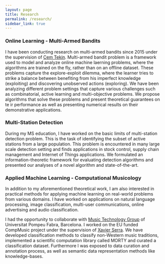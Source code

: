 ```yaml
---
layout: page
title: Research
permalink: /research/
sidebar_link: true
---
```


### Online Learning - Multi-Armed Bandits ###
I have been conducting research on multi-armed bandits since 2015 under the supervision of <a href="http://kilyos.ee.bilkent.edu.tr/~cemtekin/" target="_blank">Cem Tekin</a>. Multi-armed bandit problem is a framework used to model and analyze online machine laerning problems, where the algorithms are trained on the fly, rather than on an offline dataset. These problems capture the explore-exploit dilemma, where the learner tries to strike a balance between benefiting from his imperfect knowledge (exploiting) and discovering unobserved actions (exploring). We have been analyzing different problem settings that capture various challenges such as combinatorial, active learning and multi-objective problems. We propose algorithms that solve these problems and present theoretical guarantees on te ir performance as well as presenting numerical results on their demonstrative applications. 

### Multi-Station Detection ###
During my MS education, I have worked on the basic limits of multi-station detection problem. This is the task of identifying the subset of active stations from a large population. This problem is encountered in many large scale detection setting and finds applications in stock control, supply chain management and Internet of Things applications. We formulated an information-theoretic framework for evaluating detection algorithms and presented our analyses of a novel algorithm and state-of-the-art.

### Applied Machine Learning - Computational Musicology ###
In addition to my aforementioned theoretical work, I am also interested in practical methods for applying machine learning on real-world problems from various domains. I have worked on applications on natural language processing, image classification, multi-user communications, online advertising and audio classification.

I had the opportunity to collaborate with <a href="https://www.upf.edu/web/mtg/" target="_blank">Music Technology Group</a> of Universitat Pompeu Fabra, Barcelona. I worked on the EU funded CompMusic project under the supervision of <a href="https://www.upf.edu/web/xavier-serra" target="_blank">Xavier Serra</a>. We have developed classification methods to classify non-Western music traditions, implemented a scientific computation library called MORTY and curated a classification dataset. Furthermore I was exposed to data curation and annotation process, as well as semantic data representation methods like knowledge-bases.